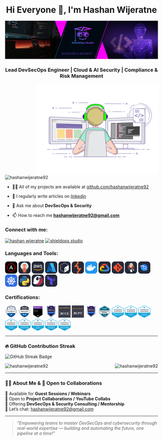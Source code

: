 <h1 align="center">Hi Everyone 👋, I'm Hashan Wijeratne</h1>

<div align="center">
  <img src="https://github.com/hashanwijeratne92/hashanwijeratne92/blob/main/githubbBanner.png" alt="ShieldOps Banner">
</div>

<h3 align="center">Lead DevSecOps Engineer | Cloud & AI Security | Compliance & Risk Management</h3>
<img align="right" alt="Coding" width="400" src="https://raw.githubusercontent.com/devSouvik/devSouvik/master/gif3.gif">
<p align="left"> <img src="https://komarev.com/ghpvc/?username=hashanwijeratne92&label=Profile%20views&color=0e75b6&style=flat" alt="hashanwijeratne92" /> </p>

- 👨‍💻 All of my projects are available at [github.com/hashanwijeratne92](https://github.com/hashanwijeratne92)

- 📝 I regularly write articles on [linkedin](https://www.linkedin.com/in/hashan-wijeratne/)

- 💬 Ask me about **DevSecOps & Security**

- 📫 How to reach me **hashanwijeratne92@gmail.com**

<h3 align="left">Connect with me:</h3>
<p align="left">
<a href="https://linkedin.com/in/hashan wijeratne" target="blank"><img align="center" src="https://raw.githubusercontent.com/rahuldkjain/github-profile-readme-generator/master/src/images/icons/Social/linked-in-alt.svg" alt="hashan wijeratne" height="30" width="40" /></a>
<a href="https://www.youtube.com/c/shieldops studio" target="blank"><img align="center" src="https://raw.githubusercontent.com/rahuldkjain/github-profile-readme-generator/master/src/images/icons/Social/youtube.svg" alt="shieldops studio" height="30" width="40" /></a>
</p>

<h3 align="left">Languages and Tools:</h3>
<p align="left"> 
  <img src="https://github.com/hashanwijeratne92/hashanwijeratne92/blob/main/images/tools/ansible.svg" alt="ansible" width="40" height="40"/> 
  <img src="https://github.com/hashanwijeratne92/hashanwijeratne92/blob/main/images/tools/argocd-auto.svg" alt="argocd" width="40" height="40"/> 
  <img src="https://github.com/hashanwijeratne92/hashanwijeratne92/blob/main/images/tools/aws-auto.svg" alt="aws" width="40" height="40"/>
  <img src="https://github.com/hashanwijeratne92/hashanwijeratne92/blob/main/images/tools/azure-auto.svg" alt="azure" width="40" height="40"/>
  <img src="https://github.com/hashanwijeratne92/hashanwijeratne92/blob/main/images/tools/bash-auto.svg" alt="bash" width="40" height="40"/>
  <img src="https://github.com/hashanwijeratne92/hashanwijeratne92/blob/main/images/tools/burpsuite-auto.svg" alt="burpsuite" width="40" height="40"/>
  <img src="https://github.com/hashanwijeratne92/hashanwijeratne92/blob/main/images/tools/docker.svg" alt="docker" width="40" height="40"/>
  <img src="https://github.com/hashanwijeratne92/hashanwijeratne92/blob/main/images/tools/gcp-auto.svg" alt="gcp" width="40" height="40"/>
  <img src="https://github.com/hashanwijeratne92/hashanwijeratne92/blob/main/images/tools/git-auto.svg" alt="git" width="40" height="40"/>
   <img src="https://github.com/hashanwijeratne92/hashanwijeratne92/blob/main/images/tools/jenkins-auto.svg" alt="jenkins" width="40" height="40"/>
  <img src="https://github.com/hashanwijeratne92/hashanwijeratne92/blob/main/images/tools/kali-auto.svg" alt="kali" width="40" height="40"/>
  <img src="https://github.com/hashanwijeratne92/hashanwijeratne92/blob/main/images/tools/kubernetes.svg" alt="kubernetes" width="40" height="40"/>
  <img src="https://github.com/hashanwijeratne92/hashanwijeratne92/blob/main/images/tools/python-auto.svg" alt="python-auto" width="40" height="40"/>
  <img src="https://github.com/hashanwijeratne92/hashanwijeratne92/blob/main/images/tools/sonarqube-auto.svg" alt="sonarqube" width="40" height="40"/>
  <img src="https://github.com/hashanwijeratne92/hashanwijeratne92/blob/main/images/tools/terraform-auto.svg" alt="terraform" width="40" height="40"/>
</p>

<h3 align="left">Certifications:</h3>
<p align="left"> 
  <img src="https://github.com/hashanwijeratne92/hashanwijeratne92/blob/main/images/certifications/microsoft-certified-fundamentals-badge.svg" alt="sc-900" width="40" height="40"/> 
  <img src="https://github.com/hashanwijeratne92/hashanwijeratne92/blob/main/images/certifications/microsoft-certified-associate-badge.svg" alt="az-104" width="40" height="40"/> 
  <img src="https://github.com/hashanwijeratne92/hashanwijeratne92/blob/main/images/certifications/blob.png" alt="terraform" width="40" height="40"/>  
  <img src="https://github.com/hashanwijeratne92/hashanwijeratne92/blob/main/images/certifications/image%20(1).png" alt="" width="40" height="40"/>
  <img src="https://github.com/hashanwijeratne92/hashanwijeratne92/blob/main/images/certifications/ACCLAIM-rcce2-Logo.png" alt="" width="40" height="40"/>
  <img src="https://github.com/hashanwijeratne92/hashanwijeratne92/blob/main/images/certifications/1__2_.png" alt="" width="40" height="40"/>
  <img src="https://github.com/hashanwijeratne92/hashanwijeratne92/blob/main/images/certifications/image.png" alt="" width="40" height="40"/>
  <img src="https://github.com/hashanwijeratne92/hashanwijeratne92/blob/main/images/certifications/1740119064913.jpg" alt="" width="40" height="40"/>
  <img src="https://github.com/hashanwijeratne92/hashanwijeratne92/blob/main/images/certifications/1749438482072.jpg" alt="" width="40" height="40"/>
  <img src="https://github.com/hashanwijeratne92/hashanwijeratne92/blob/main/images/certifications/1749438473388.jpg" alt="" width="40" height="40"/>
  <img src="https://github.com/hashanwijeratne92/hashanwijeratne92/blob/main/images/certifications/1749438463817.jpg" alt="" width="40" height="40"/>
  <img src="https://github.com/hashanwijeratne92/hashanwijeratne92/blob/main/images/certifications/1749438453088.jpg" alt="" width="40" height="40"/>
  <img src="https://github.com/hashanwijeratne92/hashanwijeratne92/blob/main/images/certifications/1749438437804.jpg" alt="" width="40" height="40"/>
  <img src="https://github.com/hashanwijeratne92/hashanwijeratne92/blob/main/images/certifications/1749438427925.jpg" alt="" width="40" height="40"/>
  <img src="https://github.com/hashanwijeratne92/hashanwijeratne92/blob/main/images/certifications/1749438418618.jpg" alt="" width="40" height="40"/>
  <img src="https://github.com/hashanwijeratne92/hashanwijeratne92/blob/main/images/certifications/1749438395295.jpg" alt="" width="40" height="40"/>  
</p>

---

### 🔥 GitHub Contribution Streak

![GitHub Streak Badge](https://img.shields.io/badge/GitHub%20Streak-Active-brightgreen?logo=github&style=for-the-badge)

<div>
  <img align="left" src="https://github-readme-stats.vercel.app/api?username=hashanwijeratne92&show_icons=true&locale=en" alt="hashanwijeratne92" />  
</div>
<div>
  <img align="right" src="https://github-readme-streak-stats.herokuapp.com/?user=hashanwijeratne92&" alt="hashanwijeratne92" />
</div>

<br clear="both">

---

### 👨‍💼 About Me & 🤝 Open to Collaborations

🎤 Available for **Guest Sessions / Webinars**  
🤝 Open to **Project Collaborations / YouTube Collabs**  
💼 Offering **DevSecOps & Security Consulting / Mentorship**  
📧 Let’s chat: hashanwijeratne92@gmail.com  

---

> *"Empowering teams to master DevSecOps and cybersecurity through real-world expertise — building and automating the future, one pipeline at a time!"*
